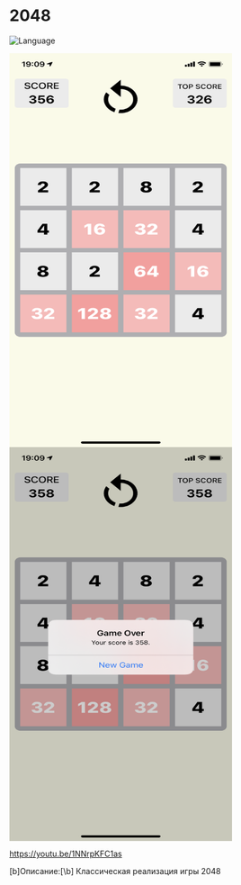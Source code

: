 2048
============
![Language](https://img.shields.io/badge/language-Swift%205-orange)

<div>
  <img align="center" src="1.PNG" alt="Screenshot" height="700" width="396">
</div>

<div>
  <img align="center" src="2.PNG" alt="Screenshot" height="700" width="396">
</div>

https://youtu.be/1NNrpKFC1as

[b]Описание:[\b]
Классическая реализация игры 2048
